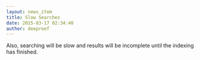 ```yaml
---
layout: news_item
title: Slow Searches
date: 2015-03-17 02:34:48
author: deepreef
---
```


Also, searching will be slow and results will be incomplete until the indexing has finished.

